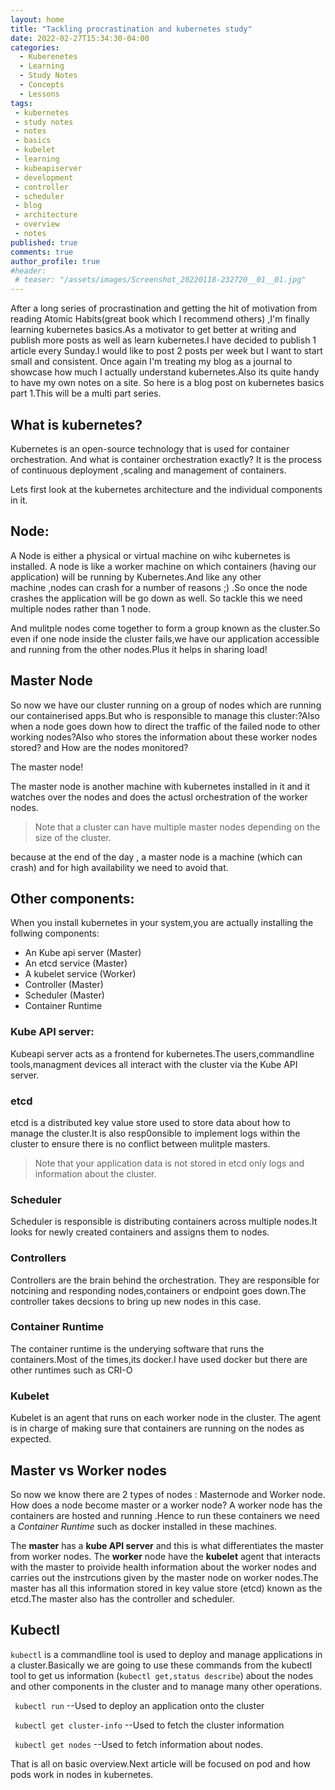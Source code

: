 ```yaml
---
layout: home
title: "Tackling procrastination and kubernetes study"
date: 2022-02-27T15:34:30-04:00
categories:
  - Kuberenetes
  - Learning
  - Study Notes
  - Concepts
  - Lessons 
tags:
 - kubernetes
 - study notes
 - notes
 - basics
 - kubelet
 - learning
 - kubeapiserver
 - development
 - controller
 - scheduler
 - blog
 - architecture
 - overview
 - notes
published: true
comments: true
author_profile: true
#header:
 # teaser: "/assets/images/Screenshot_20220118-232720__01__01.jpg"
---
```


After a long series of procrastination and getting the hit of motivation from reading Atomic Habits(great book which I recommend others) ,I'm finally learning kubernetes basics.As a motivator to get better at writing and publish more posts as well as learn kubernetes.I have decided to publish 1 article every Sunday.I would like to post 2 posts per week but I want to start small and consistent.
Once again I'm treating my blog as a journal to showcase how much I actually understand kubernetes.Also its quite handy to have my own notes on a site. So here is a blog post on kubernetes basics part 1.This will be a multi part series.

## What is kubernetes?
Kubernetes is an open-source technology that is used for container orchestration.
And what is container orchestration exactly? It is the process of continuous deployment ,scaling and management of containers.

Lets first look at the kubernetes architecture and the individual components in it.

## Node:

 A Node is either a physical or virtual machine  on wihc kubernetes is installed. A node is like a worker machine on which containers (having our application) will be running by Kubernetes.And like any other machine ,nodes can crash for a number of reasons ;) .So once the node crashes the application will be go down as well. So tackle this we need multiple nodes rather than 1 node.

And mulitple nodes come together to form a group known as the cluster.So even if one node inside the cluster fails,we have our application accessible and running from the other nodes.Plus it helps in sharing load!

## Master Node 

So now we have our cluster running on a group of nodes which are running our containerised apps.But who is responsible to manage this cluster:?Also when a node goes down how to direct the traffic of the failed node  to other working nodes?Also who stores the information about these worker nodes stored? and How are the nodes monitored?

The master node!

The master node is another machine with kubernetes installed in it and it watches over the nodes and does the actusl orchestration of the worker nodes.

> Note that a cluster can have multiple master nodes depending on the size of the cluster.

because at the end of the day , a master node is a machine (which can crash) and for high availability we need to avoid that.


## Other components:

When you install kubernetes in your system,you are actually installing the follwing components:
- An Kube api server  (Master)
- An etcd service     (Master)
- A kubelet service   (Worker) 
- Controller          (Master)
- Scheduler           (Master)
- Container Runtime
### Kube API server: 

Kubeapi server acts as a frontend for kubernetes.The users,commandline tools,managment devices all interact with the cluster via the Kube API server.

### etcd

etcd is a distributed key value store used to store data about how to manage the cluster.It is also resp0onsible to implement logs within the cluster to ensure there is no conflict between mulitple masters.
 
>Note that your application data is not stored in etcd only logs and information about the cluster. 

### Scheduler

Scheduler is responsible is distributing containers across multiple nodes.It looks for newly created containers and assigns them to nodes.


### Controllers

Controllers are the brain behind the orchestration. They are responsible for notcining and responding nodes,containers or endpoint goes down.The controller takes decsions to bring up new nodes in this case.

### Container Runtime

The container runtime is the underying software  that runs the containers.Most of the times,its docker.I have used docker but there are other runtimes such as CRI-O 


### Kubelet 

Kubelet is an agent that runs on each worker node in the cluster. The agent is in charge of making sure that containers are running on the nodes as expected. 


## Master vs Worker nodes


So now we know there are 2 types of nodes : Masternode and Worker node. How does a node become master or a worker node?
A worker node has the containers are hosted and running .Hence to run these containers we need a *Container Runtime* such as docker installed in these machines.

The **master** has a **kube API server** and this is what differentiates the master from worker nodes. 
The **worker** node have the **kubelet** agent that interacts with the master to proivide health information about the worker nodes and carries out the instrcutions given by the master node on worker nodes.The master has  all this information stored in key value store (etcd) known as the etcd.The master also has the controller and scheduler.


## Kubectl 

```kubectl``` is a commandline tool is used to deploy and manage applications in a cluster.Basically we are going to use these commands from the kubectl tool to get us information (```kubectl get,status describe```) about the nodes and other components in the cluster and to manage many other operations.

``` kubectl run``` --Used to deploy an application onto the cluster

``` kubectl get cluster-info``` --Used to fetch the cluster information 

``` kubectl get nodes```  --Used to fetch information about nodes.



That is all on basic overview.Next article will be focused on pod and how pods work in nodes in kubernetes.





